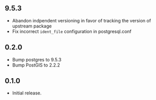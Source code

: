 ## 9.5.3

- Abandon indpendent versioning in favor of tracking the version of upstream
  package
- Fix incorrect `ident_file` configuration in postgresql.conf

## 0.2.0

- Bump postgres to 9.5.3
- Bump PostGIS to 2.2.2

## 0.1.0

- Initial release.
